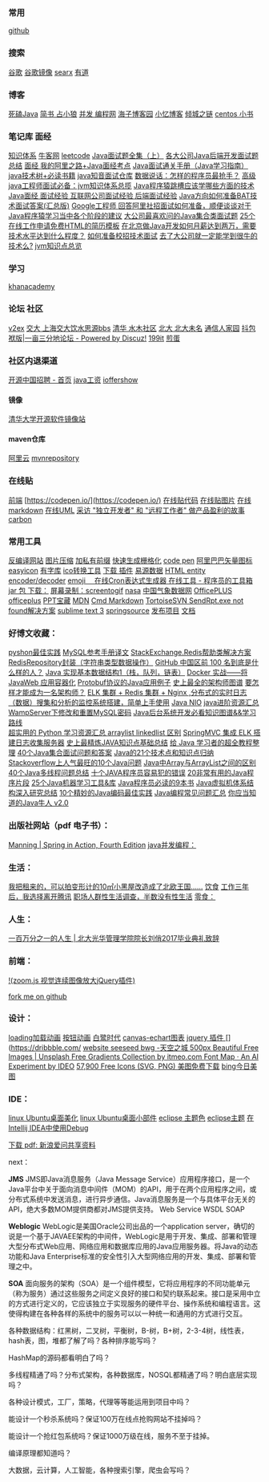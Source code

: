 ### 常用

  [github](https://github.com/)

### 搜索

  [谷歌](https://www.google.com/)
  [谷歌镜像](https://ac.scmor.com/)
  [searx](https://searx.me/)
  [有道](http://www.youdao.com/)
  []()
  []()
  []()
  []()

### 博客

  [死磕Java](http://cmsblogs.com/?cat=189)
  [简书 占小狼](https://www.jianshu.com/u/90ab66c248e6)
  [并发 编程网](http://ifeve.com/)
  [海子博客园](http://www.cnblogs.com/dolphin0520/)
  [](https://jeffjade.com/)
  [小忆博客](http://blog.iiwo.vip/)
  [倾城之链](https://nicelinks.site/)
  [centos 小书](https://array-huang.gitbooks.io/centos-book/content/content/systemd.html)

### 笔记库 面经

  [](https://github.com/it-ebooks/StudyBooks)
  [](https://github.com/lizhenghn123/StudyBooks)
  [](https://github.com/nnngu/LearningNotes)
  [](https://github.com/c-rainstorm/blog)
  [](https://github.com/james-cain/cain-note)
  [](https://github.com/helloqingfeng/Awsome-Front-End-learning-resource)
  [知识体系](http://treenpool.com/#/home)
  [牛客网](https://www.nowcoder.com/)
  [leetcode](https://leetcode.com/problemset/all/)
  [Java面试题全集（上）](http://blog.csdn.net/jackfrued/article/details/44921941)
  [各大公司Java后端开发面试题总结](http://blog.csdn.net/sinat_35512245/article/details/59056120)
  [面经 我的阿里之路+Java面经考点](https://juejin.im/post/5aa4a2e35188255589496eb8?utm_source=gold_browser_extension)
  [Java面试通关手册（Java学习指南）](https://github.com/Snailclimb/Java_Guide)
  [java技术树+必读书籍](https://www.cnblogs.com/dennyzhangdd/p/8674675.html)
  [java知音面试仓库](https://www.cnblogs.com/javazhiyin/p/8931214.html)
  [数据说话：怎样的程序员最抢手？](https://zhuanlan.zhihu.com/p/19965583)
  [高级java工程师面试必备：jvm知识体系总揽](https://mp.weixin.qq.com/s/ebg0bT_xBahGV7OAKorBAw?)
  [Java程序猿跳槽应该学哪些方面的技术](https://www.jianshu.com/p/caedc0b8f702)
  [Java面经 面试经验 互联网公司面试经验 后端面试经验](https://blog.csdn.net/qq_41790443/article/details/79727808)
  [Java方向如何准备BAT技术面试答案(汇总版)](http://www.cnblogs.com/loveincode/p/6856441.html)
  [Google工程师 ](https://github.com/xitu/gold-miner/blob/master/TODO/google.interview.university.md)
  [回答阿里社招面试如何准备，顺便谈谈对于Java程序猿学习当中各个阶段的建议](http://www.cnblogs.com/zuoxiaolong/p/life51.html)
  [大公司最喜欢问的Java集合类面试题](https://yq.aliyun.com/articles/78788?spm=5176.8252056.759076.3.wDP7ht)
  [25个在线工作申请免费HTML的简历模板](http://www.jianshu.com/p/75263d05c99c)
  [在北京做Java开发如何月薪达到两万，需要技术水平达到什么程度？](https://www.jianshu.com/p/75060d52bd9e)
  [如何准备校招技术面试](http://brianway.github.io/2017/09/29/how-to-prepare-a-technical-interview/)
  [去了大公司就一定能学到很牛的技术么?](https://news.cnblogs.com/n/526377/)
  [jvm知识点总览](https://zhuanlan.zhihu.com/p/25511795)

### 学习

  [khanacademy](https://www.khanacademy.org/)


###  论坛 社区

  [v2ex](https://www.v2ex.com/)
  [交大 上海交大饮水思源bbs](https://bbs.sjtu.edu.cn/)
  [清华 水木社区](http://www.newsmth.net/)
  [北大 北大未名](https://bbs.pku.edu.cn/v2/login.php)
  [通信人家园](http://www.txrjy.com/forum.php)
  [抖包袱版|一亩三分地论坛 - Powered by Discuz!](http://www.1point3acres.com/bbs/)
  [199it](http://www.199it.com/)
  [煎蛋](http://jandan.net/)

### 社区内退渠道

  [开源中国招聘 - 首页](https://job.oschina.net/)
  [java工资](http://www.kanzhun.com/salaryl/search/?q=Java%E5%BC%80%E5%8F%91%E5%B7%A5%E7%A8%8B%E5%B8%88&cityCode=1&industryCode=0&stype=0&ka=select-city-2)
  [ioffershow](http://www.ioffershow.com/index/)

#### 镜像

  [清华大学开源软件镜像站](https://mirrors.tuna.tsinghua.edu.cn/)

#### maven仓库

  [](http://maven.wso2.org/nexus/content/groups/public/)
  [](http://jcenter.bintray.com/)
  [](http://maven.antelink.com/content/repositories/central/)
  [](http://nexus.openkoala.org/nexus/content/groups/Koala-release/)
  [](http://maven.tmatesoft.com/content/groups/public/)
  [](http://mavensync.zkoss.org/maven2/)
  [](http://maven.springframework.org/release/)
  [阿里云](http://maven.aliyun.com/nexus/content/groups/public/)
  [mvnrepository](http://www.mvnrepository.com/)

### 在线贴

  [前端](https://jsfiddle.net/)
  [https://codepen.io/](https://codepen.io/)
  [在线贴代码](http://paste.ubuntu.com)
  [在线贴图片](https://uploadpie.com/)
  [在线markdown](https://stackedit.io/editor)
  [在线UML](https://www.processon.com/diagrams)
  [采访 "独立开发者" 和 "远程工作者" 做产品盈利的故事](http://sideidea.com/)
  [carbon](https://dawnlabs.io/carbon)


### 常用工具

  [反编译网站](http://javare.cn/)
  [图片压缩](https://tinypng.com/)
  [加私有前缀](https://autoprefixer.github.io/)
  [快速生成栅格化](http://grid.guide/)
  [code pen](https://codepen.io/)
  [阿里巴巴矢量图标](http://www.iconfont.cn/)
  [easyicon](http://www.easyicon.net/)
  [有字库](https://www.youziku.com/)
  [ico转换工具](http://www.bitbug.net/)
  [下载 插件](https://sourceforge.net/)
  [易源数据](https://www.showapi.com/)
  [HTML entity encoder/decoder](https://mothereff.in/html-entities)
  [emoji　 ](https://emojipedia.org/)
  [在线Cron表达式生成器 ](http://cron.qqe2.com/)
  [在线工具 - 程序员的工具箱](https://tool.lu/)
  [jar 包 下载：](http://www.java2s.com/Code/Jar/)
  [屏幕录制：screentogif](http://www.screentogif.com/?l=zh_cn)
  [nasa](https://images.nasa.gov/#/)
  [中国气象数据网](http://data.cma.cn/)
  [OfficePLUS](http://office.mmais.com.cn/Template/Home.shtml)
  [officeplus](http://www.officeplus.cn/Template/Home.shtml)
  [PPT宝藏](http://www.pptbz.com/)
  [MDN](https://developer.mozilla.org/zh-CN/)
  [Cmd Markdown](https://www.zybuluo.com/cmd/)
  [TortoiseSVN SendRpt.exe not found解决方案](http://blog.csdn.net/freelk/article/details/77509191)
  [sublime text 3](http://www.sublimetextcn.com/3/)
  [springsource](https://repo.springsource.org/webapp/#/home)
  [发布项目](https://pivotal.io/) [文档](http://docs.run.pivotal.io/cf-cli/install-go-cli.html)

### 好博文收藏：

  [pyshon最佳实践](https://pythonguidecn.readthedocs.io/zh/latest/index.html)
  [MySQL参考手册译文](https://www.shuaihua.cc/article/1505472284172/)
  [StackExchange.Redis帮助类解决方案RedisRepository封装（字符串类型数据操作）](http://www.cnblogs.com/tdws/p/5815880.html)
  [GitHub 中国区前 100 名到底是什么样的人？](https://www.diycode.cc/topics/23)
  [Java 实现基本数据结构1（栈，队列，链表）](https://segmentfault.com/a/1190000002602101)
  [Docker 实战——将 JavaWeb 应用容器化](https://blog.csdn.net/smartbetter/article/details/77512260)
  [Protobuf协议的Java应用例子](https://blog.csdn.net/antgan/article/details/52103966)
  [史上最全的架构师图谱](https://juejin.im/entry/5983ee376fb9a03c43008830)
  [要怎样才能成为一名架构师？](https://juejin.im/post/59af6a6f6fb9a02477075fa4)
  [ELK 集群 + Redis 集群 + Nginx ,分布式的实时日志（数据）搜集和分析的监控系统搭建，简单上手使用](https://segmentfault.com/a/1190000010975383)
  [Java NIO](https://www.jianshu.com/p/a33f741fe450)
  [java进阶资源汇总](http://m.blog.csdn.net/article/details?id=70196252)
  [WampServer下修改和重置MySQL密码](http://www.2cto.com/database/201504/387589.html)
  [Java后台系统开发必看知识图谱&&学习路线 ](http://www.jianshu.com/p/6c32868876f1)  
  [超实用的 Python 学习资源汇总 ](https://juejin.im/post/58958bcf128fe1006ca950a5)
  [arraylist linkedlist 区别](http://pengcqu.iteye.com/blog/502676)
  [SpringMVC 集成 ELK 搭建日志收集服务器](http://www.ciphermagic.cn/springmvc-elk.html)
  [史上最精炼JAVA知识点基础总结](https://www.jianshu.com/p/9caf1c755889)
  [给 Java 学习者的超全教程整理](https://www.jianshu.com/p/8bf4d1b2edef)
  [40个Java集合面试问题和答案](http://www.importnew.com/15980.html)
  [Java的21个技术点和知识点归纳](http://www.cnblogs.com/ownraul/p/5496834.html)
  [Stackoverflow上人气最旺的10个Java问题](http://www.importnew.com/16841.html)
  [Java中Array与ArrayList之间的区别](https://www.shiyanlou.com/questions/3648)
  [40个Java多线程问题总结](http://www.cnblogs.com/xrq730/p/5060921.html)
  [十个JAVA程序员容易犯的错误](http://www.cnblogs.com/tina-smile/p/5113691.html)
  [20非常有用的Java程序片段](https://coolshell.cn/articles/889.html)
  [25个Java机器学习工具&库](https://www.shiyanlou.com/questions/4316)
  [Java程序员必读的9本书](https://droidyue.com/blog/2014/11/30/java-programmer-must-read-these-9-books/#0-douban-1-60609-8281435cf7fd5566f1df466eda875057)
  [Java虚拟机体系结构深入研究总结](http://developer.51cto.com/art/201603/506644.htm)
  [10个精妙的Java编码最佳实践](http://www.importnew.com/10138.html)
  [Java编程常见问题汇总](http://macrochen.iteye.com/blog/1393502)
  [你应当知道的Java牛人 v2.0](http://www.importnew.com/5575.html)

### 出版社网站（pdf 电子书）：

  [Manning | Spring in Action, Fourth Edition](https://www.manning.com/books/spring-in-action-fourth-edition)
  [java并发编程：](http://blog.csdn.net/ahaha413525642/article/details/76753108)

### 生活：

  [我把租来的，可以拍变形计的10㎡小黑屋改造成了北欧王国……](https://www.douban.com/group/topic/105557925/)
  [饮食](http://group.haodou.com/topic-310623.html)
  [工作三年后，我选择离开腾讯](https://mp.weixin.qq.com/s/8Cxli6iMCfpB83MtLsKGaA?)
  [职场人群性生活调查，半数没有性生活](https://maimai.cn/activity/activity_s_report?fr=pr&from=timeline&isappinstalled=0)
  [零食：](https://www.zhihu.com/question/35331898/answer/245756425)

### 人生：

  [一百万分之一的人生 | 北大光华管理学院院长刘俏2017毕业典礼致辞](https://mp.weixin.qq.com/s/73IhSUZzPhMLJLUhxffesw)

### 前端：
  [!(zoom.js 视觉连续图像放大jQuery插件)](http://www.shejidaren.com/zoom-js.html)

  [fork me on github](https://github.com/blog/273-github-ribbons)

### 设计：
  [loading加载动画](https://loading.io/)
  [按钮动画](http://www.17sucai.com/pins/demoshow/25581)
  [白鹭时代](https://www.egret.com)
  [canvas-echart图表](http://echarts.baidu.com/)
  [jquery 插件 ](http://www.unheap.com/)
  [](https://dribbble.com/
  [website ](http://reeoo.com/)
  [seeseed ](https://www.seeseed.com/)
  [bwg ](https://bestwebsite.gallery/)
  [-天空之城 ](https://www.skypixel.com/)
  [500px ](https://500px.com/popular)
  [Beautiful Free Images | Unsplash ](https://unsplash.com/)
  [Free Gradients Collection by itmeo.com ](https://webgradients.com/)
  [Font Map · An AI Experiment by IDEO](http://fontmap.ideo.com/)
  [57,900 Free Icons (SVG, PNG) ](https://icons8.com/)
  [美图免费下载](https://magdeleine.co/)
  [bing今日美图](http://bing.plmeizi.com/)

### IDE：　　　

  [linux Ubuntu桌面美化](http://www.cnblogs.com/youxia/p/linux012.html)
  [linux Ubuntu桌面小部件](http://forum.ubuntu.org.cn/viewtopic.php?f=94&t=313031&start=0)
  [eclipse 主题色](http://blog.csdn.net/songxingfeng/article/details/7790582)
  [eclipse主题](http://www.cnblogs.com/csulennon/p/4231405.html)
  [在Intellij IDEA中使用Debug](http://www.cnblogs.com/chiangchou/p/idea-debug.html)

  [下载 pdf: 新浪爱问共享资料](http://ishare.iask.sina.com.cn/)

next：

  **JMS** JMS即Java消息服务（Java Message Service）应用程序接口，是一个Java平台中关于面向消息中间件（MOM）的API，用于在两个应用程序之间，或分布式系统中发送消息，进行异步通信。Java消息服务是一个与具体平台无关的API，绝大多数MOM提供商都对JMS提供支持。
  Web Service WSDL SOAP

  **Weblogic** WebLogic是美国Oracle公司出品的一个application server，确切的说是一个基于JAVAEE架构的中间件，WebLogic是用于开发、集成、部署和管理大型分布式Web应用、网络应用和数据库应用的Java应用服务器。将Java的动态功能和Java Enterprise标准的安全性引入大型网络应用的开发、集成、部署和管理之中。

  **SOA** 面向服务的架构（SOA）是一个组件模型，它将应用程序的不同功能单元（称为服务）通过这些服务之间定义良好的接口和契约联系起来。接口是采用中立的方式进行定义的，它应该独立于实现服务的硬件平台、操作系统和编程语言。这使得构建在各种各样的系统中的服务可以以一种统一和通用的方式进行交互。

  各种数据结构：红黑树，二叉树，平衡树，B-树，B+树，2-3-4树，线性表，hash表，图，堆都了解了吗？各种排序能写吗？

  HashMap的源码都看明白了吗？

  多线程精通了吗？分布式架构，各种数据库，NOSQL都精通了吗？明白底层实现吗？

  各种设计模式，工厂，策略，代理等等能运用到项目中吗？

  能设计一个秒杀系统吗？保证100万在线点抢购网站不挂掉吗？

  能设计一个抢红包系统吗？保证1000万级在线，服务不至于挂掉。

  编译原理都知道吗？

  大数据，云计算，人工智能，各种搜索引擎，爬虫会写吗？
